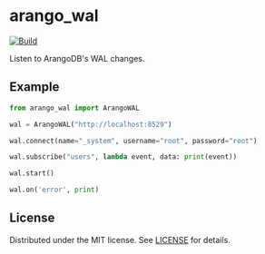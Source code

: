 # arango_wal

[![Build](https://github.com/adolfosilva/arango_wal/actions/workflows/python-test.yaml/badge.svg?branch=main)](https://github.com/adolfosilva/arango_wal/actions/workflows/python-test.yaml)

Listen to ArangoDB's WAL changes.

## Example

```python
from arango_wal import ArangoWAL

wal = ArangoWAL("http://localhost:8529")

wal.connect(name="_system", username="root", password="root")

wal.subscribe("users", lambda event, data: print(event))

wal.start()

wal.on('error', print)
```

## License

Distributed under the MIT license. See [LICENSE](./LICENSE) for details.
